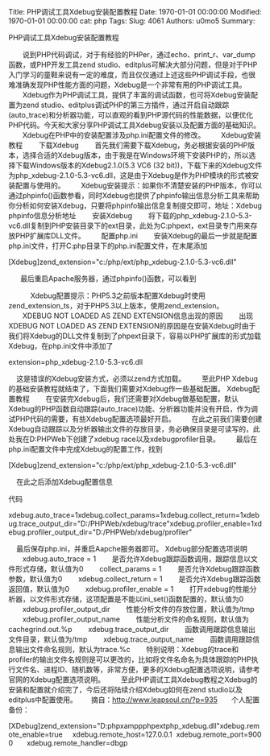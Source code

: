 Title: PHP调试工具Xdebug安装配置教程
Date: 1970-01-01 00:00:00
Modified: 1970-01-01 00:00:00
cat: php
Tags: 
Slug: 4061
Authors: u0mo5 
Summary: 


PHP调试工具Xdebug安装配置教程


　　说到PHP代码调试，对于有经验的PHPer，通过echo、print_r、var_dump函数，或PHP开发工具zend studio、editplus可解决大部分问题，但是对于PHP入门学习的童鞋来说有一定的难度，而且仅仅通过上述这些PHP调试手段，也很难准确发现PHP性能方面的问题，Xdebug是一个非常有用的PHP调试工具。
　　Xdebug作为PHP调试工具，提供了丰富的调试函数，也可将Xdebug安装配置为zend studio、editplus调试PHP的第三方插件，通过开启自动跟踪(auto_trace)和分析器功能，可以直观的看到PHP源代码的性能数据，以便优化PHP代码。今天和大家分享PHP调试工具Xdebug安装以及配置方面的基础知识。
　　Xdebug在PHP中的安装配置涉及php.ini配置文件的修改。
　　Xdebug安装教程
　　下载Xdebug
　　首先我们需要下载Xdebug，务必根据安装的PHP版本，选择合适的Xdebug版本，由于我是在Windows环境下安装PHP的，所以选择下载Windows版本的Xdebug2.1.0(5.3 VC6 (32 bit))，下载下来的Xdebug文件为php_xdebug-2.1.0-5.3-vc6.dll，这是由于Xdebug是作为PHP模块的形式被安装配置与使用的。
　　Xdebug安装提示：如果你不清楚安装的PHP版本，你可以通过phpinfo()函数参看，同时Xdebug也提供了phpinfo输出信息分析工具来帮助你分析如何安装Xdebug，只要将phpinfo输出信息复制提交即可，地址：Xdebug phpinfo信息分析地址
　　安装Xdebug
　　将下载的php_xdebug-2.1.0-5.3-vc6.dll复制到PHP安装目录下的ext目录，此处为C:phpext，ext目录专门用来存放PHP扩展库DLL文件。
　　配置php.ini
　　安装Xdebug的最后一步就是配置php.ini文件，打开C:php目录下的php.ini配置文件，在末尾添加

[Xdebug]zend_extension="c:/php/ext/php_xdebug-2.1.0-5.3-vc6.dll"


 
 
 
最后重启Apache服务器，通过phpinfo()函数，可以看到
 

 
 
　　Xdebug配置提示：PHP5.3之前版本配置Xdebug时使用zend_extension_ts，对于PHP5.3以上版本，使用zend_extension。
　　XDEBUG NOT LOADED AS ZEND EXTENSION信息出现的原因
　　出现XDEBUG NOT LOADED AS ZEND EXTENSION的原因是在安装Xdebug时由于我们将Xdebug的DLL文件复制到了phpext目录下，容易以PHP扩展库的形式加载Xdebug，在php.ini文件中添加了

extension=php_xdebug-2.1.0-5.3-vc6.dll


 
 
这是错误的Xdebug安装方式，必须以zend方式加载。
　　至此PHP Xdebug的基础安装教程就结束了，下面我们需要对Xdebug作一些基础配置。
Xdebug配置教程
　　在安装完Xdebug后，我们还需要对Xdebug做基础配置，默认Xdebug的PHP函数自动跟踪(auto_trace)功能、分析器功能并没有开启，作为调试PHP代码的需要，有些Xdebug配置选项最好开启。
　　在此之前我们需要创建Xdebug自动跟踪以及分析器输出文件的存放目录，务必确保目录是可读写的，此处我在D:PHPWeb下创建了xdebug	race以及xdebugprofiler目录。
　　最后在php.ini配置文件中完成Xdebug的配置工作，找到

[Xdebug]zend_extension="c:/php/ext/php_xdebug-2.1.0-5.3-vc6.dll"


 
 
在此之后添加Xdebug配置信息
 



代码

xdebug.auto_trace=1xdebug.collect_params=1xdebug.collect_return=1xdebug.trace_output_dir="D:/PHPWeb/xdebug/trace"xdebug.profiler_enable=1xdebug.profiler_output_dir="D:/PHPWeb/xdebug/profiler" 





 
 
最后保存php.ini，并重启Aapche服务器即可。
Xdebug部分配置选项说明
　　xdebug.auto_trace = 1
　　是否允许Xdebug跟踪函数调用，跟踪信息以文件形式存储，默认值为0
　　collect_params = 1
　　是否允许Xdebug跟踪函数参数，默认值为0
　　xdebug.collect_return = 1
　　是否允许Xdebug跟踪函数返回值，默认值为0
　　xdebug.profiler_enable = 1
　　打开xdebug的性能分析器，以文件形式存储，这项配置是不能以ini_set()函数配置的，默认值为0
　　xdebug.profiler_output_dir
　　性能分析文件的存放位置，默认值为/tmp
　　xdebug.profiler_output_name
　　性能分析文件的命名规则，默认值为cachegrind.out.%p
　　xdebug.trace_output_dir
　　函数调用跟踪信息输出文件目录，默认值为/tmp
　　xdebug.trace_output_name
　　函数调用跟踪信息输出文件命名规则，默认为trace.%c
　　特别说明：Xdebug的trace和profiler的输出文件名规则是可以更改的，比如将文件名命名为具体跟踪的PHP执行文件名、进程ID、随机数等，非常方便，更多的Xdebug配置选项说明，请参考官网的Xdebug配置选项说明。
　　至此PHP调试工具Xdebug教程之Xdebug的安装和配置就介绍完了，今后还将陆续介绍Xdebug如何在zend studio以及editplus中配置使用。
 
 
 
摘自：http://www.leapsoul.cn/?p=935
 
 
 
个人配置备份：
 

[XDebug]zend_extension="D:phpxamppphpextphp_xdebug.dll"xdebug.remote_enable=true     xdebug.remote_host=127.0.0.1  xdebug.remote_port=9000       xdebug.remote_handler=dbgp


 
 
 


